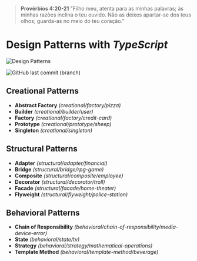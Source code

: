 > **Provérbios 4:20-21** "Filho meu, atenta para as minhas palavras; às minhas razões inclina o teu ouvido. Não as deixes apartar-se dos teus olhos; guarda-as no meio do teu coração."

# Design Patterns with _TypeScript_

![Design Patterns](https://bgasparotto.com/wp-content/uploads/2016/11/design-patterns-logo-2.png)

![GitHub last commit (branch)](https://img.shields.io/github/last-commit/ricardorinco/design-patterns.ts/master?label=LAST%20COMMIT%20&style=for-the-badge)

## **Creational Patterns**

- **Abstract Factory** _(creational/factory/pizza)_
- **Builder** _(creational/builder/user)_
- **Factory** _(creational/factory/credit-card)_
- **Prototype** _(creational/prototype/sheep)_
- **Singleton** _(creational/singleton)_

## **Structural Patterns**

- **Adapter** _(structural/adapter/financial)_
- **Bridge** _(structural/bridge/rpg-game)_
- **Composite** _(structural/composite/employee)_
- **Decorator** _(structural/decorator/troll)_
- **Facade** _(structural/facade/home-theater)_
- **Flyweight** _(structural/flyweight/police-station)_

## **Behavioral Patterns**

- **Chain of Responsibility** _(behavioral/chain-of-responsibility/media-device-error)_
- **State** _(behavioral/state/tv)_
- **Strategy** _(behavioral/strategy/mathematical-operations)_
- **Template Method** _(behavioral/template-method/beverage)_
